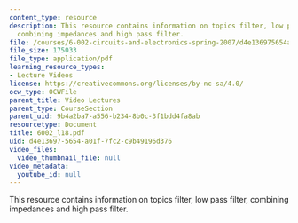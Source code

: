```yaml
---
content_type: resource
description: This resource contains information on topics filter, low pass filter,
  combining impedances and high pass filter.
file: /courses/6-002-circuits-and-electronics-spring-2007/d4e136975654a01f7fc2c9b49196d376_6002_l18.pdf
file_size: 175033
file_type: application/pdf
learning_resource_types:
- Lecture Videos
license: https://creativecommons.org/licenses/by-nc-sa/4.0/
ocw_type: OCWFile
parent_title: Video Lectures
parent_type: CourseSection
parent_uid: 9b4a2ba7-a556-b234-8b0c-3f1bdd4fa8ab
resourcetype: Document
title: 6002_l18.pdf
uid: d4e13697-5654-a01f-7fc2-c9b49196d376
video_files:
  video_thumbnail_file: null
video_metadata:
  youtube_id: null
---
```

This resource contains information on topics filter, low pass filter, combining impedances and high pass filter.